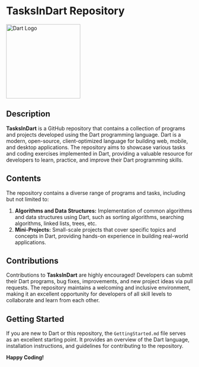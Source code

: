 # TasksInDart Repository

<img src="https://upload.wikimedia.org/wikipedia/commons/7/7e/Dart-logo.png" alt="Dart Logo" width="200" allign="center">

## Description

**TasksInDart** is a GitHub repository that contains a collection of programs and projects developed using the Dart programming language. Dart is a modern, open-source, client-optimized language for building web, mobile, and desktop applications. The repository aims to showcase various tasks and coding exercises implemented in Dart, providing a valuable resource for developers to learn, practice, and improve their Dart programming skills.

## Contents

The repository contains a diverse range of programs and tasks, including but not limited to:

1. **Algorithms and Data Structures:** Implementation of common algorithms and data structures using Dart, such as sorting algorithms, searching algorithms, linked lists, trees, etc.
2. **Mini-Projects:** Small-scale projects that cover specific topics and concepts in Dart, providing hands-on experience in building real-world applications.


## Contributions

Contributions to **TasksInDart** are highly encouraged! Developers can submit their Dart programs, bug fixes, improvements, and new project ideas via pull requests. The repository maintains a welcoming and inclusive environment, making it an excellent opportunity for developers of all skill levels to collaborate and learn from each other.

## Getting Started

If you are new to Dart or this repository, the `GettingStarted.md` file serves as an excellent starting point. It provides an overview of the Dart language, installation instructions, and guidelines for contributing to the repository.


**Happy Coding!**

